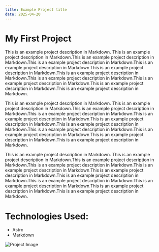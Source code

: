 ```yaml
---
title: Example Project title
date: 2025-04-20
---
```


# My First Project

This is an example project description in Markdown. This is an example project description in Markdown.This is an example project description in Markdown.This is an example project description in Markdown.This is an example project description in Markdown.This is an example project description in Markdown.This is an example project description in Markdown.This is an example project description in Markdown.This is an example project description in Markdown.This is an example project description in Markdown.This is an example project description in Markdown.

This is an example project description in Markdown. This is an example project description in Markdown.This is an example project description in Markdown.This is an example project description in Markdown.This is an example project description in Markdown.This is an example project description in Markdown.This is an example project description in Markdown.This is an example project description in Markdown.This is an example project description in Markdown.This is an example project description in Markdown.This is an example project description in Markdown.

This is an example project description in Markdown. This is an example project description in Markdown.This is an example project description in Markdown.This is an example project description in Markdown.This is an example project description in Markdown.This is an example project description in Markdown.This is an example project description in Markdown.This is an example project description in Markdown.This is an example project description in Markdown.This is an example project description in Markdown.This is an example project description in Markdown.

# Technologies Used:

- Astro
- Markdown

![Project Image](/images/Proj1_photo1.png)